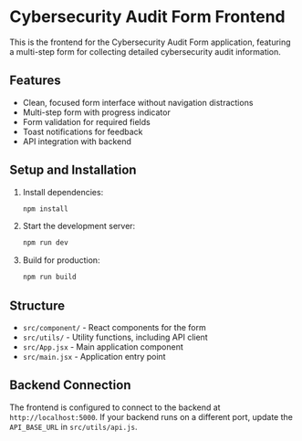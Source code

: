 # Cybersecurity Audit Form Frontend

This is the frontend for the Cybersecurity Audit Form application, featuring a multi-step form for collecting detailed cybersecurity audit information.

## Features

- Clean, focused form interface without navigation distractions
- Multi-step form with progress indicator
- Form validation for required fields
- Toast notifications for feedback
- API integration with backend

## Setup and Installation

1. Install dependencies:
   ```bash
   npm install
   ```

2. Start the development server:
   ```bash
   npm run dev
   ```

3. Build for production:
   ```bash
   npm run build
   ```

## Structure

- `src/component/` - React components for the form
- `src/utils/` - Utility functions, including API client
- `src/App.jsx` - Main application component
- `src/main.jsx` - Application entry point

## Backend Connection

The frontend is configured to connect to the backend at `http://localhost:5000`. If your backend runs on a different port, update the `API_BASE_URL` in `src/utils/api.js`.

